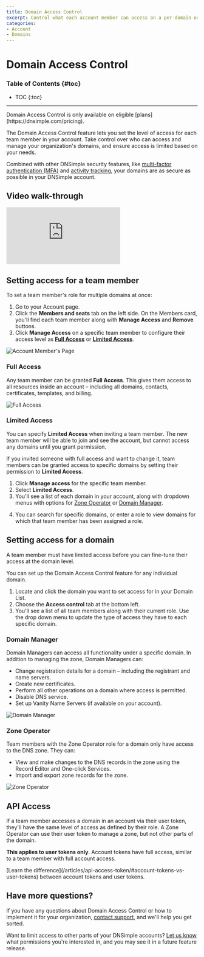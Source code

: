 ```yaml
---
title: Domain Access Control
excerpt: Control what each account member can access on a per-domain or per-zone basis.
categories:
- Account
- Domains
---
```


# Domain Access Control

### Table of Contents {#toc}

* TOC
{:toc}

---

<info>
Domain Access Control is only available on eligible [plans](https://dnsimple.com/pricing).
</info>

The Domain Access Control feature lets you set the level of access for each team member in your account. Take control over who can access and manage your organization's domains, and ensure access is limited based on your needs.

Combined with other DNSimple security features, like [multi-factor authentication (MFA)](/articles/multi-factor-authentication/) and [activity tracking](/articles/activity-tracking/), your domains are as secure as possible in your DNSimple account.

## Video walk-through

<div class="mb4 aspect-ratio aspect-ratio--16x9 z-0">
  <iframe src="https://www.youtube.com/embed/GlC2uvevIlc?rel=0&modestbranding=1&cc_load_policy=1&cc_lang_pref=en" class="aspect-ratio--object" frameborder="0" allow="accelerometer; autoplay; clipboard-write; encrypted-media; gyroscope; picture-in-picture" allowfullscreen=""></iframe>
</div>

## Setting access for a team member

To set a team member's role for multiple domains at once:

1. Go to your Account page. 
1. Click the **Members and seats** tab on the left side. On the Members card, you'll find each team member along with **Manage Access** and **Remove** buttons.
1. Click **Manage Access** on a specific team member to configure their access level as [**Full Access**](#full-access) or [**Limited Access**](#limited-access).

![Account Member's Page](/files/domain-access-control-members-page.png)

### Full Access

Any team member can be granted **Full Access**. This gives them access to all resources inside an account – including all domains, contacts, certificates, templates, and billing.

![Full Access](/files/domain-access-control-full-access.png)

### Limited Access

You can specify **Limited Access** when inviting a team member. The new team member will be able to join and see the account, but cannot access any domains until you grant permission.

<!--- needs screenshot -->

If you invited someone with full access and want to change it, team members can be granted access to specific domains by setting their permission to **Limited Access**.

1. Click **Manage access** for the specific team member.
1. Select **Limited Access**.
1. You'll see a list of each domain in your account, along with dropdown menus with options for [Zone Operator](#zone-operator) or [Domain Manager](#domain-manager).

<!--- needs screenshot -->

4. You can search for specific domains, or enter a role to view domains for which that team member has been assigned a role.

<!--- needs screenshot -->

## Setting access for a domain

<info>
A team member must have limited access before you can fine-tune their access at the domain level.
</info>

You can set up the Domain Access Control feature for any individual domain.

1. Locate and click the domain you want to set access for in your Domain List.
1. Choose the **Access control** tab at the bottom left.
1. You'll see a list of all team members along with their current role. Use the drop down menu to update the type of access they have to each specific domain.

<!--- needs screenshot -->

### Domain Manager

Domain Managers can access all functionality under a specific domain. In addition to managing the zone, Domain Managers can:

- Change registration details for a domain – including the registrant and name servers.
- Create new certificates.
- Perform all other operations on a domain where access is permitted.
- Disable DNS service.
- Set up Vanity Name Servers (if available on your account).

![Domain Manager](/files/domain-access-control-domain-manager.png)

### Zone Operator

Team members with the Zone Operator role for a domain only have access to the DNS zone. They can:

- View and make changes to the DNS records in the zone using the Record Editor and One-click Services.
- Import and export zone records for the zone.

![Zone Operator](/files/domain-access-control-zone-operator.png)

## API Access

If a team member accesses a domain in an account via their user token, they'll have the same level of access as defined by their role. A Zone Operator can use their user token to manage a zone, but not other parts of the domain.

**This applies to user tokens only**. Account tokens have full access, similar to a team member with full account access.

<info>
[Learn the difference](/articles/api-access-token/#account-tokens-vs-user-tokens) between account tokens and user tokens.
</info>


## Have more questions? 

If you have any questions about Domain Access Control or how to implement it for your organization, [contact support](https://dnsimple.com/feedback), and we'll help you get sorted.

Want to limit access to other parts of your DNSimple accounts? [Let us know](https://dnsimple.com/feedback) what permissions you're interested in, and you may see it in a future feature release.
